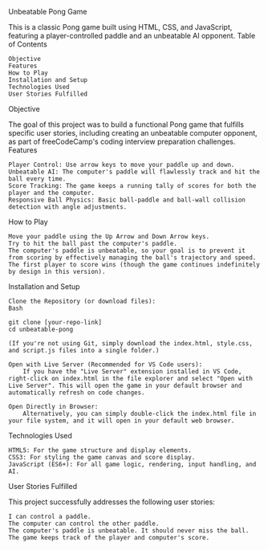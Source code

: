 Unbeatable Pong Game

This is a classic Pong game built using HTML, CSS, and JavaScript, featuring a player-controlled paddle and an unbeatable AI opponent.
Table of Contents

    Objective
    Features
    How to Play
    Installation and Setup
    Technologies Used
    User Stories Fulfilled

Objective

The goal of this project was to build a functional Pong game that fulfills specific user stories, including creating an unbeatable computer opponent, as part of freeCodeCamp's coding interview preparation challenges.
Features

    Player Control: Use arrow keys to move your paddle up and down.
    Unbeatable AI: The computer's paddle will flawlessly track and hit the ball every time.
    Score Tracking: The game keeps a running tally of scores for both the player and the computer.
    Responsive Ball Physics: Basic ball-paddle and ball-wall collision detection with angle adjustments.

How to Play

    Move your paddle using the Up Arrow and Down Arrow keys.
    Try to hit the ball past the computer's paddle.
    The computer's paddle is unbeatable, so your goal is to prevent it from scoring by effectively managing the ball's trajectory and speed.
    The first player to score wins (though the game continues indefinitely by design in this version).

Installation and Setup

    Clone the Repository (or download files):
    Bash

    git clone [your-repo-link]
    cd unbeatable-pong

    (If you're not using Git, simply download the index.html, style.css, and script.js files into a single folder.)

    Open with Live Server (Recommended for VS Code users):
        If you have the "Live Server" extension installed in VS Code, right-click on index.html in the file explorer and select "Open with Live Server". This will open the game in your default browser and automatically refresh on code changes.

    Open Directly in Browser:
        Alternatively, you can simply double-click the index.html file in your file system, and it will open in your default web browser.

Technologies Used

    HTML5: For the game structure and display elements.
    CSS3: For styling the game canvas and score display.
    JavaScript (ES6+): For all game logic, rendering, input handling, and AI.

User Stories Fulfilled

This project successfully addresses the following user stories:

    I can control a paddle.
    The computer can control the other paddle.
    The computer's paddle is unbeatable. It should never miss the ball.
    The game keeps track of the player and computer's score.